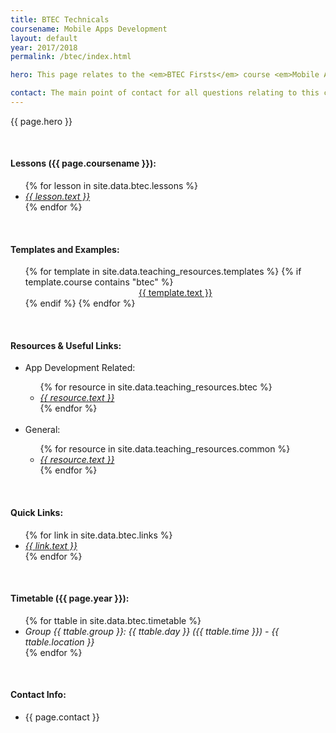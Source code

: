 ```yaml
---
title: BTEC Technicals
coursename: Mobile Apps Development
layout: default
year: 2017/2018
permalink: /btec/index.html

hero: This page relates to the <em>BTEC Firsts</em> course <em>Mobile Apps Development</em> running at Bridgend College during the academic year 2017/2018. Course notes and program files will be available to download here and will be updated as new material is added. Comments and questions welcome at any time. <em>N.B. The first 4 lessons relate to a former course - BTEC Technicals Level 2: Digital Applications Development</em>.

contact: The main point of contact for all questions relating to this course will be <a href="/contact" target="_blank">Scott Morgan</a> (<a href="mailto:smorgan@bridgend.ac.uk" target="_blank">smorgan@bridgend.ac.uk</a>). Support will be provided via e-mail or during class.
---
```


<p>{{ page.hero }}</p>
<br/>

<h4>Lessons ({{ page.coursename }}):</h4>
<ul>
  {% for lesson in site.data.btec.lessons %}
    <li><a href="{{ lesson.url }}"><em>{{ lesson.text }}</em></a></li>
  {% endfor %}
</ul> 
<br/>

<h4>Templates and Examples:</h4>
<ul style="margin-top:3%;">
  {% for template in site.data.teaching_resources.templates %}
    {% if template.course contains "btec" %}
      <center><a href="{{ template.url }}" class="btn btn-ghost" target="_blank">{{ template.text }}</a></center>
    {% endif %}
  {% endfor %}
</ul>
<br/>

<h4>Resources &amp; Useful Links:</h4>
<ul>
  <li>App Development Related:</li>
  <ul>
    {% for resource in site.data.teaching_resources.btec %}
      <li><a href="{{ resource.url }}" target="_blank"><em>{{ resource.text }}</em></a></li>
    {% endfor %}
  </ul>
  <br/>
  <li>General:</li>
  <ul>
    {% for resource in site.data.teaching_resources.common %}
      <li><a href="{{ resource.url }}" target="_blank"><em>{{ resource.text }}</em></a></li>
    {% endfor %}
  </ul>
</ul>
<br/>

<h4>Quick Links:</h4>
<ul>
  {% for link in site.data.btec.links %}
    <li><a href="{{ link.url }}" target="_blank"><em>{{ link.text }}</em></a></li>
  {% endfor %}
</ul>
<br/>

<h4>Timetable ({{ page.year }}):</h4>
<ul>
  {% for ttable in site.data.btec.timetable %}
    <li><em>Group {{ ttable.group }}: {{ ttable.day }} ({{ ttable.time }}) - {{ ttable.location }}</em></li>
  {% endfor %}
</ul>
<br/>

<h4>Contact Info:</h4>
<ul>
  <li>{{ page.contact }}</li>
</ul>

